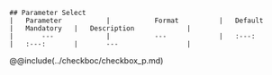 ```div-parameter
## Parameter Select
|	Parameter			|			Format			|	Default					|	Mandatory	|	Description				| 
|		---				|			---				|	:---:					|	:---:		|		---					|

```

@@include(../checkboc/checkbox_p.md) 